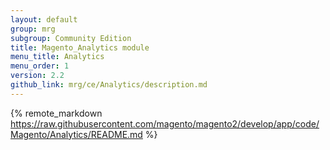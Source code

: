 ```yaml
---
layout: default
group: mrg
subgroup: Community Edition
title: Magento_Analytics module
menu_title: Analytics
menu_order: 1
version: 2.2
github_link: mrg/ce/Analytics/description.md
---
```


{% remote_markdown https://raw.githubusercontent.com/magento/magento2/develop/app/code/Magento/Analytics/README.md %}